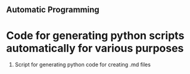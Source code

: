 ## Automatic Programming
# Code for generating python scripts automatically for various purposes

1. Script for generating python code for creating .md files

